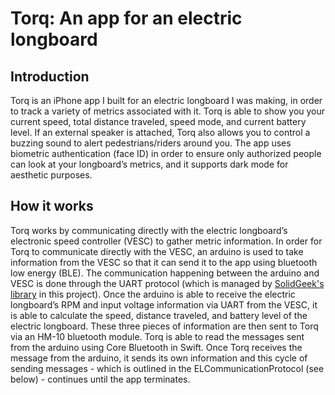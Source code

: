 # Torq: An app for an electric longboard
## Introduction
Torq is an iPhone app I built for an electric longboard I was making, in order to track a variety of metrics associated with it. Torq is able to show you your current speed, total distance traveled, speed mode, and current battery level. If an external speaker is attached, Torq also allows you to control a buzzing sound to alert pedestrians/riders around you. The app uses biometric authentication (face ID) in order to ensure only authorized people can look at your longboard’s metrics, and it supports dark mode for aesthetic purposes.

## How it works
Torq works by communicating directly with the electric longboard’s electronic speed controller (VESC) to gather metric information. In order for Torq to communicate directly with the VESC, an arduino is used to take information from the VESC so that it can send it to the app using bluetooth low energy (BLE). The communication happening between the arduino and VESC is done through the UART protocol (which is managed by [SolidGeek's library](https://github.com/SolidGeek/VescUart) in this project). Once the arduino is able to receive the electric longboard’s RPM and input voltage information via UART from the VESC, it is able to calculate the speed, distance traveled, and battery level of the electric longboard. These three pieces of information are then sent to Torq via an HM-10 bluetooth module. Torq is able to read the messages sent from the arduino using Core Bluetooth in Swift. Once Torq receives the message from the arduino, it sends its own information and this cycle of sending messages - which is outlined in the ELCommunicationProtocol (see below) - continues until the app terminates. 

